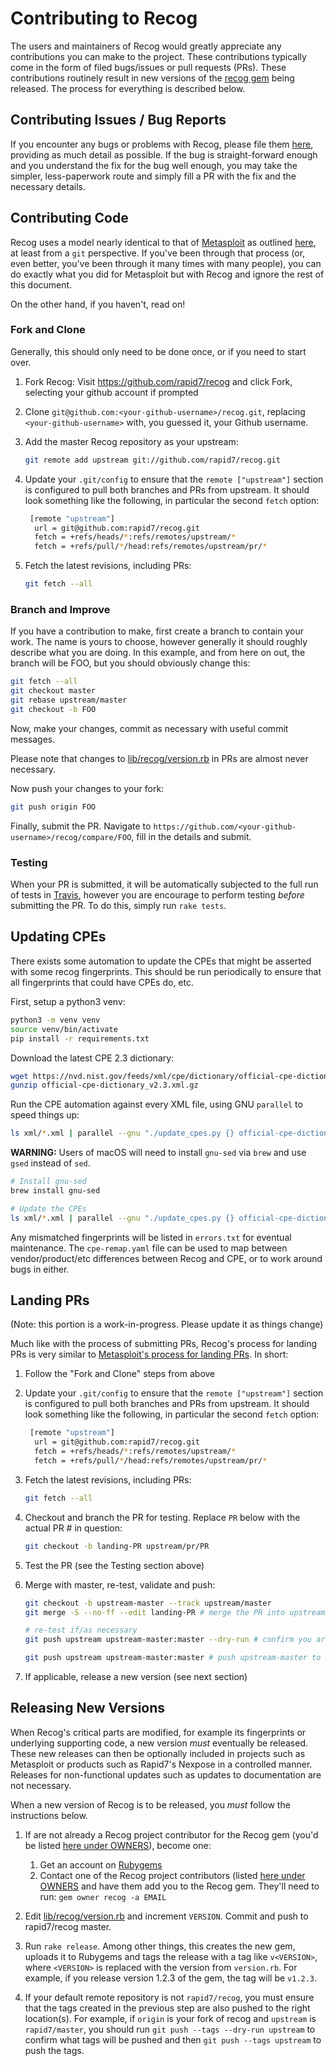 # Contributing to Recog

The users and maintainers of Recog would greatly appreciate any contributions
you can make to the project.  These contributions typically come in the form of
filed bugs/issues or pull requests (PRs).  These contributions routinely result
in new versions of the [recog gem](https://rubygems.org/gems/recog) being
released.  The process for everything is described below.

## Contributing Issues / Bug Reports

If you encounter any bugs or problems with Recog, please file them
[here](https://github.com/rapid7/recog/issues/new), providing as much detail as
possible.  If the bug is straight-forward enough and you understand the fix for
the bug well enough, you may take the simpler, less-paperwork route and simply
fill a PR with the fix and the necessary details.

## Contributing Code

Recog uses a model nearly identical to that of
[Metasploit](https://github.com/rapid7/metasploit-framework) as outlined
[here](https://github.com/rapid7/metasploit-framework/wiki/Setting-Up-a-Metasploit-Development-Environment),
at least from a ```git``` perspective.  If you've been through that process
(or, even better, you've been through it many times with many people), you can
do exactly what you did for Metasploit but with Recog and ignore the rest of
this document.

On the other hand, if you haven't, read on!

### Fork and Clone

Generally, this should only need to be done once, or if you need to start over.

1. Fork Recog: Visit https://github.com/rapid7/recog and click Fork,
   selecting your github account if prompted
1. Clone `git@github.com:<your-github-username>/recog.git`, replacing
`<your-github-username>` with, you guessed it, your Github username.
1. Add the master Recog repository as your upstream:

     ```bash
    git remote add upstream git://github.com/rapid7/recog.git
    ```

1. Update your `.git/config` to ensure that the `remote ["upstream"]` section is configured to pull both branches and PRs from upstream.  It should look something like the following, in particular the second `fetch` option:

    ```bash
     [remote "upstream"]
      url = git@github.com:rapid7/recog.git
      fetch = +refs/heads/*:refs/remotes/upstream/*
      fetch = +refs/pull/*/head:refs/remotes/upstream/pr/*
     ```

1. Fetch the latest revisions, including PRs:

    ```bash
    git fetch --all
    ```

### Branch and Improve

If you have a contribution to make, first create a branch to contain your
work.  The name is yours to choose, however generally it should roughly
describe what you are doing.  In this example, and from here on out, the
branch will be FOO, but you should obviously change this:

```bash
git fetch --all
git checkout master
git rebase upstream/master
git checkout -b FOO
```

Now, make your changes, commit as necessary with useful commit messages.

Please note that changes to [lib/recog/version.rb](https://github.com/rapid7/recog/blob/master/lib/recog/version.rb) in PRs are almost never necessary.

Now push your changes to your fork:

```bash
git push origin FOO
```

Finally, submit the PR.  Navigate to ```https://github.com/<your-github-username>/recog/compare/FOO```, fill in the details and submit.

### Testing

When your PR is submitted, it will be automatically subjected to the full run of tests in [Travis](https://travis-ci.org/rapid7/recog/), however you are encourage to perform testing _before_ submitting the PR.  To do this, simply run `rake tests`.

## Updating CPEs

There exists some automation to update the CPEs that might be asserted with
some recog fingerprints.  This should be run periodically to ensure that all
fingerprints that could have CPEs do, etc.

First, setup a python3 venv:

  ```bash
  python3 -m venv venv
  source venv/bin/activate
  pip install -r requirements.txt
  ```

Download the latest CPE 2.3 dictionary:

```bash
wget https://nvd.nist.gov/feeds/xml/cpe/dictionary/official-cpe-dictionary_v2.3.xml.gz
gunzip official-cpe-dictionary_v2.3.xml.gz
```

Run the CPE automation against every XML file, using GNU `parallel` to speed things up:

```bash
ls xml/*.xml | parallel --gnu "./update_cpes.py {} official-cpe-dictionary_v2.3.xml cpe-remap.yaml && xmllint --format --noblanks {} | sed  ':a;N;$ba;s|</fingerprint>\n  <|</fingerprint>\n\n  <|g;P;D' > {}.bak &&  mv {}.bak {} || echo {}" 2> errors.txt
```

**WARNING:** Users of macOS will need to install `gnu-sed` via `brew` and use
`gsed` instead of `sed`.

```bash
# Install gnu-sed
brew install gnu-sed

# Update the CPEs
ls xml/*.xml | parallel --gnu "./update_cpes.py {} official-cpe-dictionary_v2.3.xml cpe-remap.yaml && xmllint --format --noblanks {} | gsed  ':a;N;$ba;s|</fingerprint>\n  <|</fingerprint>\n\n  <|g;P;D' > {}.bak &&  mv {}.bak {} || echo {}" 2> errors.txt
```

Any mismatched fingerprints will be listed in `errors.txt` for eventual
maintenance.  The `cpe-remap.yaml` file can be used to map between
vendor/product/etc differences between Recog and CPE, or to work around bugs in
either.

## Landing PRs

(Note: this portion is a work-in-progress.  Please update it as things change)

Much like with the process of submitting PRs, Recog's process for landing PRs
is very similar to [Metasploit's process for landing
PRs](https://github.com/rapid7/metasploit-framework/wiki/Landing-Pull-Requests).
In short:

1. Follow the "Fork and Clone" steps from above
2. Update your `.git/config` to ensure that the `remote ["upstream"]` section is configured to pull both branches and PRs from upstream.  It should look something like the following, in particular the second `fetch` option:

    ```bash
     [remote "upstream"]
      url = git@github.com:rapid7/recog.git
      fetch = +refs/heads/*:refs/remotes/upstream/*
      fetch = +refs/pull/*/head:refs/remotes/upstream/pr/*
     ```

3. Fetch the latest revisions, including PRs:

    ```bash
    git fetch --all
    ```

4. Checkout and branch the PR for testing.  Replace ```PR``` below with the actual PR # in question:

    ```bash
    git checkout -b landing-PR upstream/pr/PR
    ```

5. Test the PR (see the Testing section above)
6. Merge with master, re-test, validate and push:

    ```bash
    git checkout -b upstream-master --track upstream/master
    git merge -S --no-ff --edit landing-PR # merge the PR into upstream-master

    # re-test if/as necessary
    git push upstream upstream-master:master --dry-run # confirm you are pushing what you expect

    git push upstream upstream-master:master # push upstream-master to upstream:master
    ```

7. If applicable, release a new version (see next section)

## Releasing New Versions

When Recog's critical parts are modified, for example its fingerprints or underlying supporting code, a new version _must_ eventually be released.  These new releases can then be optionally included in projects such as Metasploit or products such as Rapid7's Nexpose in a controlled manner.  Releases for non-functional updates such as updates to documentation are not necessary.

When a new version of Recog is to be released, you _must_ follow the instructions below.

1. If are not already a Recog project contributor for the Recog gem (you'd be listed [here under OWNERS](https://rubygems.org/gems/recog)), become one:
   1. Get an account on [Rubygems](https://rubygems.org)
   1. Contact one of the Recog project contributors (listed [here under OWNERS](https://rubygems.org/gems/recog) and have them add you to the Recog gem.  They'll need to run: `gem owner recog -a EMAIL`

1. Edit [lib/recog/version.rb](https://github.com/rapid7/recog/blob/master/lib/recog/version.rb) and increment `VERSION`.  Commit and push to rapid7/recog master.

1. Run `rake release`.  Among other things, this creates the new gem, uploads it to Rubygems and tags the release with a tag like `v<VERSION>`, where `<VERSION>` is replaced with the version from `version.rb`.  For example, if you release version 1.2.3 of the gem, the tag will be `v1.2.3`.

1. If your default remote repository is not `rapid7/recog`, you must ensure that the tags created in the previous step are also pushed to the right location(s).  For example, if `origin` is your fork of recog and `upstream` is `rapid7/master`, you should run `git push --tags --dry-run upstream` to confirm what tags will be pushed and then `git push --tags upstream` to push the tags.

